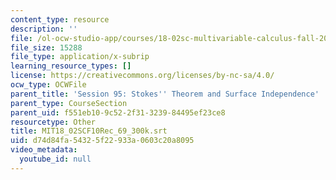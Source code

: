 ```yaml
---
content_type: resource
description: ''
file: /ol-ocw-studio-app/courses/18-02sc-multivariable-calculus-fall-2010/d74d84fa54325f22933a0603c20a8095_MIT18_02SCF10Rec_69_300k.vtt
file_size: 15288
file_type: application/x-subrip
learning_resource_types: []
license: https://creativecommons.org/licenses/by-nc-sa/4.0/
ocw_type: OCWFile
parent_title: 'Session 95: Stokes'' Theorem and Surface Independence'
parent_type: CourseSection
parent_uid: f551eb10-9c52-2f31-3239-84495ef23ce8
resourcetype: Other
title: MIT18_02SCF10Rec_69_300k.srt
uid: d74d84fa-5432-5f22-933a-0603c20a8095
video_metadata:
  youtube_id: null
---
```


